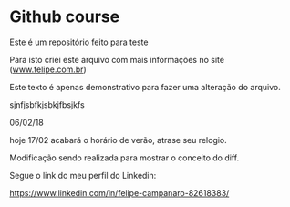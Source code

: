 # Github course

Este é um repositório feito para teste

Para isto criei este arquivo com mais informações no site (www.felipe.com.br)


Este texto é apenas demonstrativo para fazer uma alteração do arquivo.

sjnfjsbfkjsbkjfbsjkfs

06/02/18

hoje 17/02 acabará o horário de verão, atrase seu relogio.



Modificação sendo realizada para mostrar o conceito do diff.

Segue o link do meu perfil do Linkedin:

https://www.linkedin.com/in/felipe-campanaro-82618383/


